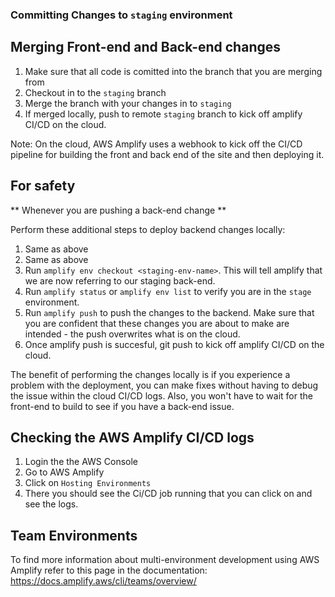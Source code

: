 
### Committing Changes to `staging` environment

## Merging Front-end and Back-end changes

1. Make sure that all code is comitted into the branch that you are merging from
2. Checkout in to the `staging` branch
3. Merge the branch with your changes in to `staging`
4. If merged locally, push to remote `staging` branch to kick off amplify CI/CD on the cloud.

Note: On the cloud, AWS Amplify uses a webhook to kick off the CI/CD pipeline for building the front and back end of the site and then deploying it.

## For safety

** Whenever you are pushing a back-end change **

Perform these additional steps to deploy backend changes locally:

1. Same as above
2. Same as above
3. Run `amplify env checkout <staging-env-name>`. This will tell amplify that we are now referring to our staging back-end.
4. Run `amplify status` or `amplify env list` to verify you are in the `stage` environment.
5. Run `amplify push` to push the changes to the backend. Make sure that you are confident that these changes you are about to make are intended - the push overwrites what is on the cloud.
6. Once amplify push is succesful, git push to kick off amplify CI/CD on the cloud.

The benefit of performing the changes locally is if you experience a problem with the deployment, you can make fixes without having to debug the issue within the cloud CI/CD logs. Also, you won't have to wait for the front-end to build to see if you have a back-end issue. 

## Checking the AWS Amplify CI/CD logs

1. Login the the AWS Console
2. Go to AWS Amplify
3. Click on `Hosting Environments`
4. There you should see the Ci/CD job running that you can click on and see the logs.

## Team Environments

To find more information about multi-environment development using AWS Amplify refer to this page in the documentation: https://docs.amplify.aws/cli/teams/overview/

